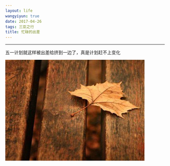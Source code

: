 ```yaml
---
layout: life
wangyiyun: true
date: 2017-04-26
tags: 三亚之行
title: 忙碌的出差
---
```


*************

五一计划就这样被出差给挤到一边了，真是计划赶不上变化

![](/life/2017/2017res/4-25/gb.jpg)


